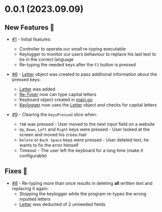 # 0.0.1 (2023.09.09)

## New Features 🚀

- [#1](https://github.com/zigelboim-misha/go-retyper/pull/1) - Initial features:
  - Controller to operate our small re-typing executable
  - Keylogger to monitor our users behaviour to replace his last text to be in
the correct language
  - Re-typing the needed keys after the `F2` button is pressed

- [#6](https://github.com/zigelboim-misha/go-retyper/pull/6) -
[Letter](/objects/letter.go) object was created to pass additional information
about the pressed keys:
  - [Letter](/objects/letter.go) was added
  - [Re-Typer](/typer/typer.go) now can type capital letters
  - Keyboard object created in [main.go](/main.go)
  - [Keylogger](/keylogger/keylogger.go) now uses the
[Letter](/objects/letter.go) object and checks for capital letters

- [#9](https://github.com/zigelboim-misha/go-retyper/pull/9) - Clearing the 
`keysPressed` slice when:
  - `TAB` was pressed - User moved to the next input field on a website
  - `Up`, `Down`, `Left` and `Right` keys were pressed - User looked at the
screen and moved his cross-hair
  - `Delete` or `Back Space` keys were pressed - User deleted text, he wants to
fix the error himself
  - Timeout - The user left the keyboard for a long time (make it configurable)

## Fixes 🌌

- [#8](https://github.com/zigelboim-misha/go-retyper/pull/8) - Re-typing more
than once results in deleting **all**
written text and replacing it again:
  - Stopping the keylogger while the program re-types the wrong inputted letters
  - [Letter](/objects/letter.go) was deducted of 2 unneeded fields
